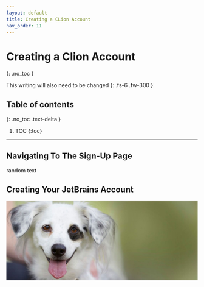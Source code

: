 ```yaml
---
layout: default
title: Creating a CLion Account
nav_order: 11
---
```


# Creating a Clion Account
{: .no_toc }


This writing will also need to be changed
{: .fs-6 .fw-300 }

## Table of contents
{: .no_toc .text-delta }

1. TOC
{:toc}

---

## Navigating To The Sign-Up Page

random text

## Creating Your JetBrains Account

![Cute dog test](https://github.com/Go-Maun/Keegan-Lawrance-User-Documentation/blob/gh-pages/assets/images/doggo-test.png?raw=true "This dog is cute alt text")
